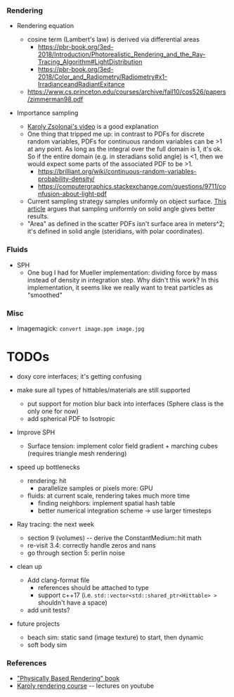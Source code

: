 ### Rendering

* Rendering equation
  * cosine term (Lambert's law) is derived via differential areas
    * https://pbr-book.org/3ed-2018/Introduction/Photorealistic_Rendering_and_the_Ray-Tracing_Algorithm#LightDistribution
    * https://pbr-book.org/3ed-2018/Color_and_Radiometry/Radiometry#x1-IrradianceandRadiantExitance
  * https://www.cs.princeton.edu/courses/archive/fall10/cos526/papers/zimmerman98.pdf

* Importance sampling
  * [Karoly Zsolonai's video](https://www.youtube.com/watch?v=zZZ4xW0WaY0&list=PLujxSBD-JXgnGmsn7gEyN28P1DnRZG7qi&index=24) is a good explanation
  * One thing that tripped me up: in contrast to PDFs for discrete random variables, PDFs for continuous random variables can be >1 at any point. As long as the integral over the full domain is 1, it's ok. So if the entire domain (e.g. in steradians solid angle) is <1, then we would expect some parts of the associated PDF to be >1.
    * https://brilliant.org/wiki/continuous-random-variables-probability-density/
    * https://computergraphics.stackexchange.com/questions/9711/confusion-about-light-pdf
  * Current sampling strategy samples uniformly on object surface. [This article](https://schuttejoe.github.io/post/arealightsampling/) argues that sampling uniformly on solid angle gives better results.
  * "Area" as defined in the scatter PDFs isn't surface area in meters^2; it's defined in solid angle (steridians, with polar coordinates).

### Fluids

* SPH
  * One bug I had for Mueller implementation: dividing force by mass instead of density in integration step. Why didn't this work? In this implementation, it seems like we really want to treat particles as "smoothed"

### Misc

* Imagemagick: `convert image.ppm image.jpg`

# TODOs

* doxy core interfaces; it's getting confusing
* make sure all types of hittables/materials are still supported
  * put support for motion blur back into interfaces (Sphere class is the only one for now)
  * add spherical PDF to Isotropic

* Improve SPH
  * Surface tension: implement color field gradient + marching cubes (requires triangle mesh rendering)

* speed up bottlenecks
  * rendering: hit
      * parallelize samples or pixels more: GPU
  * fluids: at current scale, rendering takes much more time
    * finding neighbors: implement spatial hash table
    * better numerical integration scheme -> use larger timesteps

* Ray tracing: the next week
  * section 9 (volumes) -- derive the ConstantMedium::hit math
  * re-visit 3.4: correctly handle zeros and nans
  * go through section 5: perlin noise

* clean up
  * Add clang-format file
    * references should be attached to type
    * support c++17 (i.e. `std::vector<std::shared_ptr<Hittable> >` shouldn't have a space)
  * add unit tests?

* future projects
  * beach sim: static sand (image texture) to start, then dynamic
  * soft body sim

### References

* ["Physically Based Rendering" book](https://www.pbrt.org/)
* [Karoly rendering course](https://www.cg.tuwien.ac.at/courses/Rendering/VU.SS2019.html) -- lectures on youtube
